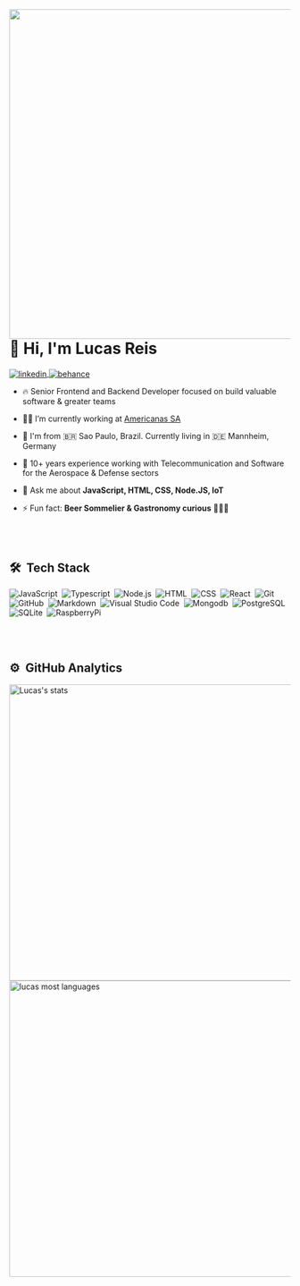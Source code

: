 <img align="right" height="590em" src="https://raw.githubusercontent.com/gist/lucascmreis/d0b290f0c3d4c65d4713d08749f517ae/raw/8cdb1535333f5637a91b6deed80fff43a1ad69e6/github-card.svg"/>

<h1 align="left">👋 Hi, I'm Lucas Reis</h1>

<a href="https://www.linkedin.com/in/lucascmreis" target="_blank">
  <img align="center" src="https://img.shields.io/badge/-LucasReis-05122A?style=flat&logo=linkedin" alt="linkedin"/>
</a>
<a href="https://www.behance.net/lucascmreis/projects" target="_blank">
  <img align="center" src="https://img.shields.io/badge/-LucasReis-05122A?style=flat&logo=behance" alt="behance"/>
</a>

- 🔥 Senior Frontend and Backend Developer focused on build valuable software & greater teams

- 👨‍💻 I’m currently working at [Americanas SA](https://ri.americanas.com/)

- 🔭 I'm from 🇧🇷 Sao Paulo, Brazil. Currently living in 🇩🇪 Mannheim, Germany

- 🧪 10+ years experience working with Telecommunication and Software for the Aerospace & Defense sectors 

- 💬 Ask me about **JavaScript, HTML, CSS, Node.JS, IoT**

- ⚡ Fun fact:  **Beer Sommelier & Gastronomy curious** 👨🏽‍🍳

<br><br>

## 🛠 &nbsp;Tech Stack

![JavaScript](https://img.shields.io/badge/-JavaScript-05122A?style=flat&logo=javascript)&nbsp;
![Typescript](https://img.shields.io/badge/-Typescript-05122A?style=flat&logo=typescript)&nbsp;
![Node.js](https://img.shields.io/badge/-Node.js-05122A?style=flat&logo=node.js)&nbsp;
![HTML](https://img.shields.io/badge/-HTML-05122A?style=flat&logo=HTML5)&nbsp;
![CSS](https://img.shields.io/badge/-CSS-05122A?style=flat&logo=CSS3&logoColor=1572B6)&nbsp;
![React](https://img.shields.io/badge/-React-05122A?style=flat&logo=react)&nbsp;
![Git](https://img.shields.io/badge/-Git-05122A?style=flat&logo=git)&nbsp;
![GitHub](https://img.shields.io/badge/-GitHub-05122A?style=flat&logo=github)&nbsp;
![Markdown](https://img.shields.io/badge/-Markdown-05122A?style=flat&logo=markdown)&nbsp;
![Visual Studio Code](https://img.shields.io/badge/-Visual%20Studio%20Code-05122A?style=flat&logo=visual-studio-code&logoColor=007ACC)&nbsp;
![Mongodb](https://img.shields.io/badge/-MongoDB-05122A?style=flat&logo=mongodb)&nbsp;
![PostgreSQL](https://img.shields.io/badge/-PostgreSQL-05122A?style=flat&logo=postgresql)&nbsp;
![SQLite](https://img.shields.io/badge/-SQLite-05122A?style=flat&logo=sqlite)&nbsp;
![RaspberryPi](https://img.shields.io/badge/-RaspberryPi-05122A?style=flat&logo=raspberrypi)&nbsp;

<br><br>

## ⚙️ &nbsp;GitHub Analytics

<p align="left">
<img width="530em" src="https://github-readme-stats.vercel.app/api?username=lucascmreis&show_icons=true&theme=vision-friendly-dark" alt="Lucas's stats"/>
<img width="530em" src="https://github-readme-stats.vercel.app/api/top-langs/?username=lucascmreis&layout=compact&theme=vision-friendly-dark" alt="lucas most languages"/>
</p>

<br><br>


<!--
**lucascmreis/lucascmreis** is a ✨ _special_ ✨ repository because its `README.md` (this file) appears on your GitHub profile.

Here are some ideas to get you started:

- 🔭 I’m currently working on ...
- 🌱 I’m currently learning ...
- 👯 I’m looking to collaborate on ...
- 🤔 I’m looking for help with ...
- 💬 Ask me about ...
- 📫 How to reach me: ...
- 😄 Pronouns: ...
- ⚡ Fun fact: ...
-->
